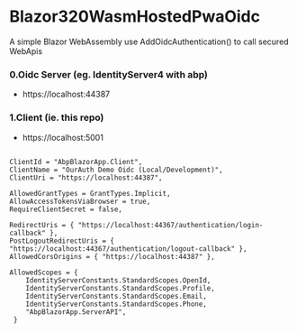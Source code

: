# Blazor320WasmHostedPwaOidc
A simple Blazor WebAssembly use AddOidcAuthentication() to call secured WebApis

### 0.Oidc Server (eg. IdentityServer4 with abp)
* https://localhost:44387

### 1.Client (ie. this repo)
* https://localhost:5001
```

ClientId = "AbpBlazorApp.Client",
ClientName = "OurAuth Demo Oidc (Local/Development)",
ClientUri = "https://localhost:44387",

AllowedGrantTypes = GrantTypes.Implicit,
AllowAccessTokensViaBrowser = true,
RequireClientSecret = false,

RedirectUris = { "https://localhost:44367/authentication/login-callback" },
PostLogoutRedirectUris = { "https://localhost:44367/authentication/logout-callback" },
AllowedCorsOrigins = { "https://localhost:44387" },

AllowedScopes = {
    IdentityServerConstants.StandardScopes.OpenId,
    IdentityServerConstants.StandardScopes.Profile,
    IdentityServerConstants.StandardScopes.Email,
    IdentityServerConstants.StandardScopes.Phone,
    "AbpBlazorApp.ServerAPI",
 }
```

